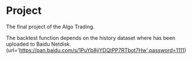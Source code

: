 # Project
The final project of the Algo Trading.

The backtest function depends on the history dataset where has been uploaded to Baidu Netdisk. (url='https://pan.baidu.com/s/1PuYb8jiYDQtPP7RTbot7Hw',password=1111)
